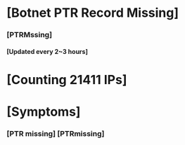 # [Botnet PTR Record Missing]
### [PTRMssing]
#### [Updated every 2~3 hours]

# [Counting 21411 IPs]

# [Symptoms] 
###   [PTR missing] [PTRmissing]

